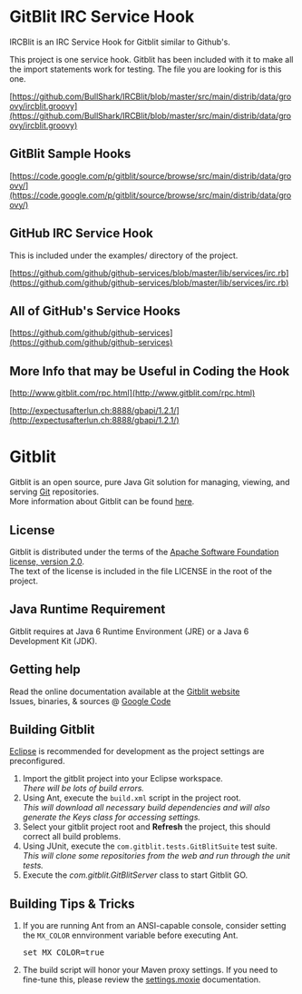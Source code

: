 GitBlit IRC Service Hook 
==================================

IRCBlit is an IRC Service Hook for Gitblit similar to Github's.

This project is one service hook. Gitblit has been included with it to make all the import statements work for testing. The file you are looking for is this one.

[https://github.com/BullShark/IRCBlit/blob/master/src/main/distrib/data/groovy/ircblit.groovy](https://github.com/BullShark/IRCBlit/blob/master/src/main/distrib/data/groovy/ircblit.groovy)

GitBlit Sample Hooks
--------------------

[https://code.google.com/p/gitblit/source/browse/src/main/distrib/data/groovy/](https://code.google.com/p/gitblit/source/browse/src/main/distrib/data/groovy/)

GitHub IRC Service Hook
-----------------------

This is included under the examples/ directory of the project.

[https://github.com/github/github-services/blob/master/lib/services/irc.rb](https://github.com/github/github-services/blob/master/lib/services/irc.rb)

All of GitHub's Service Hooks
-----------------------------

[https://github.com/github/github-services](https://github.com/github/github-services)

More Info that may be Useful in Coding the Hook
------------------------------------------------

[http://www.gitblit.com/rpc.html](http://www.gitblit.com/rpc.html)

[http://expectusafterlun.ch:8888/gbapi/1.2.1/](http://expectusafterlun.ch:8888/gbapi/1.2.1/)

Gitblit
=================

Gitblit is an open source, pure Java Git solution for managing, viewing, and serving [Git](http://git-scm.com) repositories.<br/>
More information about Gitblit can be found [here](http://gitblit.com).

License
-------

Gitblit is distributed under the terms of the [Apache Software Foundation license, version 2.0](http://www.apache.org/licenses/LICENSE-2.0).<br/>
The text of the license is included in the file LICENSE in the root of the project.

Java Runtime Requirement
------------------------------------

Gitblit requires at Java 6 Runtime Environment (JRE) or a Java 6 Development Kit (JDK).

Getting help
------------

Read the online documentation available at the [Gitblit website](http://gitblit.com)<br/>
Issues, binaries, & sources @ [Google Code](http://code.google.com/p/gitblit)

Building Gitblit
----------------
[Eclipse](http://eclipse.org) is recommended for development as the project settings are preconfigured.

1. Import the gitblit project into your Eclipse workspace.<br/>
*There will be lots of build errors.*
2. Using Ant, execute the `build.xml` script in the project root.<br/>
*This will download all necessary build dependencies and will also generate the Keys class for accessing settings.*
3. Select your gitblit project root and **Refresh** the project, this should correct all build problems.
4. Using JUnit, execute the `com.gitblit.tests.GitBlitSuite` test suite.<br/>
*This will clone some repositories from the web and run through the unit tests.*
5. Execute the *com.gitblit.GitBlitServer* class to start Gitblit GO.

Building Tips & Tricks
----------------------
1. If you are running Ant from an ANSI-capable console, consider setting the `MX_COLOR` ennvironment variable before executing Ant.<pre>set MX_COLOR=true</pre>
2. The build script will honor your Maven proxy settings.  If you need to fine-tune this, please review the [settings.moxie](http://gitblit.github.io/moxie/settings.html) documentation.
